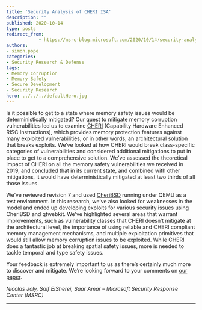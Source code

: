 ```yaml
---
title: 'Security Analysis of CHERI ISA'
description: ""
published: 2020-10-14
type: posts
redirect_from:
            - https://msrc-blog.microsoft.com/2020/10/14/security-analysis-of-cheri-isa/
authors:
- simon.pope
categories:
- Security Research & Defense
tags:
- Memory Corruption
- Memory Safety
- Secure Development
- Security Research
hero: ../../../defaultHero.jpg
---
```

<!-- wp:paragraph -->

Is it possible to get to a state where memory safety issues would be deterministically mitigated? Our quest to mitigate memory corruption vulnerabilities led us to examine [CHERI](https://www.cl.cam.ac.uk/research/security/ctsrd/cheri/) (Capability Hardware Enhanced RISC Instructions), which provides memory protection features against many exploited vulnerabilities, or in other words, an architectural solution that breaks exploits. We’ve looked at how CHERI would break class-specific categories of vulnerabilities and considered additional mitigations to put in place to get to a comprehensive solution. We’ve assessed the theoretical impact of CHERI on all the memory safety vulnerabilities we received in 2019, and concluded that in its current state, and combined with other mitigations, it would have deterministically mitigated at least two thirds of all those issues.

<!-- /wp:paragraph -->

<!-- wp:paragraph -->

We’ve reviewed revision 7 and used [CheriBSD](https://github.com/CTSRD-CHERI/cheribsd/) running under QEMU as a test environment. In this research, we’ve also looked for weaknesses in the model and ended up developing exploits for various security issues using CheriBSD and qtwebkit. We've highlighted several areas that warrant improvements, such as vulnerability classes that CHERI doesn’t mitigate at the architectural level, the importance of using reliable and CHERI compliant memory management mechanisms, and multiple exploitation primitives that would still allow memory corruption issues to be exploited. While CHERI does a fantastic job at breaking spatial safety issues, more is needed to tackle temporal and type safety issues.

<!-- /wp:paragraph -->

<!-- wp:paragraph -->

Your feedback is extremely important to us as there’s certainly much more to discover and mitigate. We’re looking forward to your comments on [our paper](https://github.com/microsoft/MSRC-Security-Research/blob/master/papers/2020/Security%20analysis%20of%20CHERI%20ISA.pdf).

<!-- /wp:paragraph -->

<!-- wp:paragraph -->

_Nicolas Joly, Saif ElSherei, Saar Amar – Microsoft Security Response Center (MSRC)_

<!-- /wp:paragraph -->

<!-- wp:separator -->

---

<!-- /wp:separator -->
